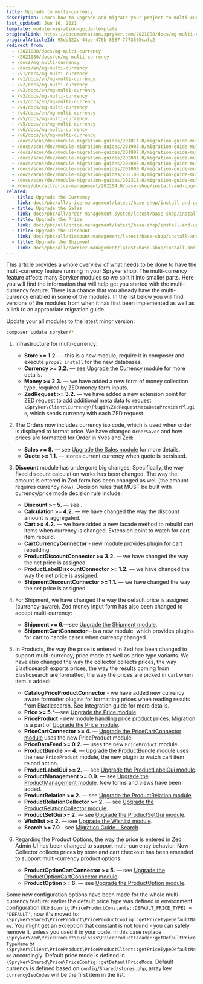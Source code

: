 ```yaml
---
title: Upgrade to multi-currency
description: Learn how to upgrade and migrate your project to multi-currency to a newer version within your Spryker project.
last_updated: Jun 16, 2021
template: module-migration-guide-template
originalLink: https://documentation.spryker.com/2021080/docs/mg-multi-currency
originalArticleId: 95dd322c-44ae-476b-8587-7773565cafc2
redirect_from:
  - /2021080/docs/mg-multi-currency
  - /2021080/docs/en/mg-multi-currency
  - /docs/mg-multi-currency
  - /docs/en/mg-multi-currency
  - /v1/docs/mg-multi-currency
  - /v1/docs/en/mg-multi-currency
  - /v2/docs/mg-multi-currency
  - /v2/docs/en/mg-multi-currency
  - /v3/docs/mg-multi-currency
  - /v3/docs/en/mg-multi-currency
  - /v4/docs/mg-multi-currency
  - /v4/docs/en/mg-multi-currency
  - /v5/docs/mg-multi-currency
  - /v5/docs/en/mg-multi-currency
  - /v6/docs/mg-multi-currency
  - /v6/docs/en/mg-multi-currency
  - /docs/scos/dev/module-migration-guides/201811.0/migration-guide-multi-currency.html
  - /docs/scos/dev/module-migration-guides/201903.0/migration-guide-multi-currency.html
  - /docs/scos/dev/module-migration-guides/201907.0/migration-guide-multi-currency.html
  - /docs/scos/dev/module-migration-guides/202001.0/migration-guide-multi-currency.html
  - /docs/scos/dev/module-migration-guides/202005.0/migration-guide-multi-currency.html
  - /docs/scos/dev/module-migration-guides/202009.0/migration-guide-multi-currency.html
  - /docs/scos/dev/module-migration-guides/202108.0/migration-guide-multi-currency.html
  - /docs/scos/dev/module-migration-guides/202311.0/migration-guide-multi-currency.html  
  - /docs/pbc/all/price-management/202204.0/base-shop/install-and-upgrade/upgrade-modules/upgrade-to-multi-currency.html
related:
  - title: Upgrade the Currency
    link: docs/pbc/all/price-management/latest/base-shop/install-and-upgrade/upgrade-modules/upgrade-the-currency-module.html
  - title: Upgrade the Sales
    link: docs/pbc/all/order-management-system/latest/base-shop/install-and-upgrade/upgrade-modules/upgrade-the-sales-module.html
  - title: Upgrade the Price
    link: docs/pbc/all/price-management/latest/base-shop/install-and-upgrade/upgrade-modules/upgrade-the-price-module.html
  - title: Upgrade the Discount
    link: docs/pbc/all/discount-management/latest/base-shop/install-and-upgrade/upgrade-modules/upgrade-the-discount-module.html
  - title: Upgrade the Shipment
    link: docs/pbc/all/carrier-management/latest/base-shop/install-and-upgrade/upgrade-modules/upgrade-the-shipment-module.html
---
```


This article provides a whole overview of what needs to be done to have the multi-currency feature running in your Spryker shop. The multi-currency feature affects many Spryker modules so we split it into smaller parts. Here you will find the information that will help get you started with the multi-currency feature.
There is a chance that you already have the multi-currency enabled in some of the modules. In the list below you will find versions of the modules from when it has first been implemented as well as a link to an appropriate migration guide.

Update your all modules to the latest minor version:

```bash
composer update spryker/*
```

1. Infrastructure for multi-currency:

   - **Store >= 1.2.** — this is a new module, require it in composer and execute `propel install` for the new databases.
   - **Currency >= 3.2.** — see [Upgrade the Currency module](/docs/pbc/all/price-management/latest/base-shop/install-and-upgrade/upgrade-modules/upgrade-the-currency-module.html) for more details.
   - **Money >= 2.3.** — we have added a new form of money collection type, required by ZED money form inputs.
   - **ZedRequest >= 3.2.** — we have added a new extension point for ZED request to add additional meta data to request `\Spryker\Client\Currency\Plugin\ZedRequestMetaDataProviderPlugin`, which sends currency with each ZED request.

2. The Orders now includes currency iso code, which is used when order is displayed to format price. We have changed `OrderSaver` and how prices are formatted for Order in Yves and Zed:

   - **Sales >= 8.** — see [Upgrade the Sales module](/docs/pbc/all/order-management-system/latest/base-shop/install-and-upgrade/upgrade-modules/upgrade-the-sales-module.html) for more details.
   - **Quote >= 1.1.** — stores current currency when quote is persisted.

3. **Discount** module has undergone big changes. Specifically, the way fixed discount calculation works has been changed. The way the amount is entered in Zed form has been changed as well (the amount requires currency now). Decision rules that MUST be built with currency/price mode decision rule include:

   - **Discount >= 5.** — see .
   - **Calculation >= 4.2.** — we have changed the way the discount amount is aggregated.
   - **Cart >= 4.2.** — we have added a new facade method to rebuild cart items when currency is changed. Extension point to watch for cart item rebuild.
   - **CartCurrencyConnector** - new module provides plugin for cart rebuilding. <!-- See [Currency configuration](/docs/pbc/all/price-management/latest/base-shop/extend-and-customize/multiple-currencies-per-store-configuration.html) for more details.-->
   - **ProductDiscountConnector >= 3.2.** — we have changed the way the net price is assigned.
   - **ProductLabelDiscountConnector >= 1.2.** — we have changed the way the net price is assigned.
   - **ShipmentDiscountConnector >= 1.1.** — we have changed the way the net price is assigned.

4. For Shipment, we have changed the way the default price is assigned (currency-aware). Zed money input form has also been changed to accept multi-currency:

   - **Shipment >= 6.**—see [Upgrade the Shipment module](/docs/pbc/all/carrier-management/latest/base-shop/install-and-upgrade/upgrade-modules/upgrade-the-shipment-module.html).
   - **ShipmentCartConnector**—is a new module, which provides plugins for cart to handle cases when currency changed. <!-- add a link See Integration guide for more details.-->

5. In Products, the way the price is entered in Zed has been changed to support multi-currency, price mode as well as price type variants. We have also changed the way the collector collects prices, the way Elasticsearch exports prices, the way the results coming from Elasticsearch are formatted, the way the prices are picked in cart when item is added:

   - **CatalogPriceProductConnector** - we have added new currency aware formatter plugins for formatting prices when reading results from Elasticsearch. See Integration guide for more details.
   - **Price >= 5.***—see [Upgrade the Price module](/docs/pbc/all/price-management/latest/base-shop/install-and-upgrade/upgrade-modules/upgrade-the-price-module.html).
   - **PriceProduct** - new module handling price product prices. Migration is a part of [Upgrade the Price module](/docs/pbc/all/price-management/latest/base-shop/install-and-upgrade/upgrade-modules/upgrade-the-price-module.html).
   - **PriceCartConnector >= 4.** — [Upgrade the PriceCartConnector module](/docs/pbc/all/price-management/latest/base-shop/install-and-upgrade/upgrade-modules/upgrade-the-pricecartconnector-module.html) uses the new PriceProduct module.
   - **PriceDataFeed >= 0.2.** — uses the new `PriceProduct` module.
   - **ProductBundle >= 4.** — [Upgrade the ProductBundle module](/docs/pbc/all/product-information-management/latest/base-shop/install-and-upgrade/upgrade-modules/upgrade-the-productbundle-module.html) uses the new `PriceProduct` module, the new plugin to watch cart item reload action.
   - **ProductLabelGui >= 2.** — see [Upgrade the ProductLabelGui module](/docs/pbc/all/product-information-management/latest/base-shop/install-and-upgrade/upgrade-modules/upgrade-the-productlabelgui-module.html).
   - **ProductManagement >= 0.9.** — see [Upgrade the ProductManagement module](/docs/pbc/all/product-information-management/latest/base-shop/install-and-upgrade/upgrade-modules/upgrade-the-productmanagement-module.html). New forms and views have been added.
   - **ProductRelation >= 2.** — see [Upgrade the ProductRelation module](/docs/pbc/all/product-relationship-management/latest/install-and-upgrade/upgrade-the-productrelation-module.html).
   - **ProductRelationCollector >= 2.** — see [Upgrade the ProductRelationCollector module](/docs/pbc/all/product-relationship-management/latest/install-and-upgrade/upgrade-the-productrelationcollector-module.html).
   - **ProductSetGui >= 2.** — see [Upgrade the ProductSetGui module](/docs/pbc/all/content-management-system/latest/base-shop/install-and-upgrade/upgrade-modules/upgrade-the-productsetgui-module.html).
   - **Wishlist >= 2.** — see [Upgrade the Wishlist module](/docs/pbc/all/shopping-list-and-wishlist/latest/base-shop/install-and-upgrade/upgrade-modules/upgrade-the-wishlist-module.html).
   - **Search >= 7.0** - see [Migration Guide - Search](/docs/pbc/all/search/latest/base-shop/install-and-upgrade/upgrade-modules/upgrade-the-search–module.html).

6. Regarding the Product Options, the way the price is entered in Zed Admin UI has been changed to support multi-currency behavior. Now Collector collects prices by store and cart checkout has been amended to support multi-currency product options.

   - **ProductOptionCartConnector >= 5.** — see [Upgrade the ProductOptionCartConnector module](/docs/pbc/all/product-information-management/latest/base-shop/install-and-upgrade/upgrade-modules/upgrade-the-productoptioncartconnector-module.html).
   - **ProductOption >= 6.** — see [Upgrade the ProductOption module](/docs/pbc/all/product-information-management/latest/base-shop/install-and-upgrade/upgrade-modules/upgrade-the-productoption-module.html).

Some new configuration options have been made for the whole multi-currency feature: earlier the default price type was defined in environment configuration like `$config[PriceProductConstants::DEFAULT_PRICE_TYPE] = 'DEFAULT'`, now it's moved to: `\Spryker\Shared\PriceProduct\PriceProductConfig::getPriceTypeDefaultName`. You might get an exception that constant is not found - you can safely remove it, unless you used it in your code. In this case replace `\Spryker\Zed\PriceProduct\Business\PriceProductFacade::getDefaultPriceTypeName` or `\Spryker\Client\PriceProduct\PriceProductClient::getPriceTypeDefaultName` accordingly. Default price mode is defined in `\Spryker\Shared\Price\PriceConfig::getDefaultPriceMode`. Default currency is defined based on `config/Shared/stores.php`, array key `currencyIsoCodes` will be the first item in the list.
